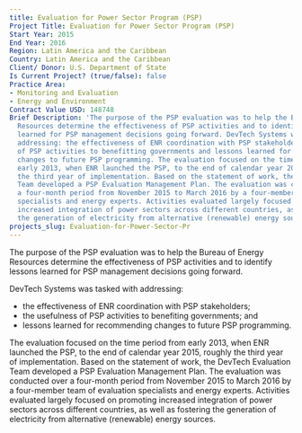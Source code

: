 ```yaml
---
title: Evaluation for Power Sector Program (PSP)
Project Title: Evaluation for Power Sector Program (PSP)
Start Year: 2015
End Year: 2016
Region: Latin America and the Caribbean
Country: Latin America and the Caribbean
Client/ Donor: U.S. Department of State
Is Current Project? (true/false): false
Practice Area:
- Monitoring and Evaluation
- Energy and Environment
Contract Value USD: 148748
Brief Description: 'The purpose of the PSP evaluation was to help the Bureau of Energy
  Resources determine the effectiveness of PSP activities and to identify lessons
  learned for PSP management decisions going forward. DevTech Systems was tasked with
  addressing: the effectiveness of ENR coordination with PSP stakeholders; the usefulness
  of PSP activities to benefitting governments and lessons learned for recommending
  changes to future PSP programming. The evaluation focused on the time period from
  early 2013, when ENR launched the PSP, to the end of calendar year 2015, roughly
  the third year of implementation. Based on the statement of work, the DevTech Evaluation
  Team developed a PSP Evaluation Management Plan. The evaluation was conducted over
  a four-month period from November 2015 to March 2016 by a four-member team of evaluation
  specialists and energy experts. Activities evaluated largely focused on promoting
  increased integration of power sectors across different countries, as well as fostering
  the generation of electricity from alternative (renewable) energy sources.'
projects_slug: Evaluation-for-Power-Sector-Pr
---
```


The purpose of the PSP evaluation was to help the Bureau of Energy Resources determine the effectiveness of PSP activities and to identify lessons learned for PSP management decisions going forward.

DevTech Systems was tasked with addressing:
* the effectiveness of ENR coordination with PSP stakeholders;
* the usefulness of PSP activities to benefiting governments; and 
* lessons learned for recommending changes to future PSP programming.

The evaluation focused on the time period from early 2013, when ENR launched the PSP, to the end of calendar year 2015, roughly the third year of implementation. Based on the statement of work, the DevTech Evaluation Team developed a PSP Evaluation Management Plan. The evaluation was conducted over a four-month period from November 2015 to March 2016 by a four-member team of evaluation specialists and energy experts. Activities evaluated largely focused on promoting increased integration of power sectors across different countries, as well as fostering the generation of electricity from alternative (renewable) energy sources.